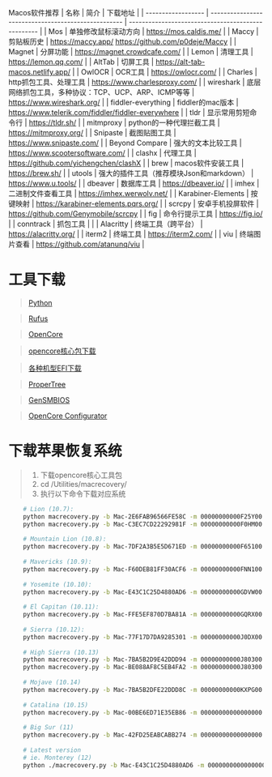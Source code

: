 
Macos软件推荐
| 名称               | 简介                                                | 下载地址                                           |
| ------------------ | --------------------------------------------------- | -------------------------------------------------- |
| Mos                | 单独修改鼠标滚动方向                                | https://mos.caldis.me/                             |
| Maccy              | 剪贴板历史                                          | https://maccy.app/ https://github.com/p0deje/Maccy |
| Magnet             | 分屏功能                                            | https://magnet.crowdcafe.com/                      |
| Lemon              | 清理工具                                            | https://lemon.qq.com/                              |
| AltTab             | 切屏工具                                            | https://alt-tab-macos.netlify.app/                 |
| OwlOCR             | OCR工具                                             | https://owlocr.com/                                |
| Charles            | http抓包工具、处理工具                              | https://www.charlesproxy.com/                      |
| wireshark          | 底层网络抓包工具，多种协议：TCP、UCP、ARP、ICMP等等 | https://www.wireshark.org/                         |
| fiddler-everything | fiddler的mac版本                                    | https://www.telerik.com/fiddler/fiddler-everywhere |
| tldr               | 显示常用剪短命令行                                  | https://tldr.sh/                                   |
| mitmproxy          | python的一种代理拦截工具                            | https://mitmproxy.org/                             |
| Snipaste           | 截图贴图工具                                        | https://www.snipaste.com/                          |
| Beyond Compare     | 强大的文本比较工具                                  | https://www.scootersoftware.com/                   |
| clashx             | 代理工具                                            | https://github.com/yichengchen/clashX              |
| brew               | macos软件安装工具                                   | https://brew.sh/                                   |
| utools             | 强大的插件工具（推荐模块Json和markdown）            | https://www.u.tools/                               |
| dbeaver            | 数据库工具                                          | https://dbeaver.io/                                |
| imhex              | 二进制文件查看工具                                  | https://imhex.werwolv.net/                         |
| Karabiner-Elements | 按键映射                                            | https://karabiner-elements.pqrs.org/               |
| scrcpy             | 安卓手机投屏软件                                    | https://github.com/Genymobile/scrcpy               |
| fig                | 命令行提示工具                                      | https://fig.io/                                    |
| conntrack          | 抓包工具                                            |                                                    |
| Alacritty          | 终端工具（跨平台）                                  | https://alacritty.org/                             |
| iterm2             | 终端工具                                            | https://iterm2.com/                                |
| viu                | 终端图片查看                                       | https://github.com/atanunq/viu                     |


# 工具下载
> [Python](https://www.python.org)

> [Rufus](https://rufus.ie)

> [OpenCore](https://dortania.github.io/OpenCore-Install-Guide)

> [opencore核心包下载](https://github.com/acidanthera/OpenCorePkg/releases)

> [各种机型EFI下载](https://github.com/daliansky/Hackintosh)

> [ProperTree](https://github.com/corpnewt/ProperTree)

> [GenSMBIOS](https://github.com/corpnewt/GenSMBIOS)

> [OpenCore Configurator](https://mackie100projects.altervista.org/opencore-configurator/)

# 下载苹果恢复系统

> 1. 下载opencore核心工具包  
> 2. cd /Utilities/macrecovery/  
> 3. 执行以下命令下载对应系统

```sh
    # Lion (10.7):
    python macrecovery.py -b Mac-2E6FAB96566FE58C -m 00000000000F25Y00 download
    python macrecovery.py -b Mac-C3EC7CD22292981F -m 00000000000F0HM00 download
    
    # Mountain Lion (10.8):
    python macrecovery.py -b Mac-7DF2A3B5E5D671ED -m 00000000000F65100 download
    
    # Mavericks (10.9):
    python macrecovery.py -b Mac-F60DEB81FF30ACF6 -m 00000000000FNN100 download
    
    # Yosemite (10.10):
    python macrecovery.py -b Mac-E43C1C25D4880AD6 -m 00000000000GDVW00 download
    
    # El Capitan (10.11):
    python macrecovery.py -b Mac-FFE5EF870D7BA81A -m 00000000000GQRX00 download
    
    # Sierra (10.12):
    python macrecovery.py -b Mac-77F17D7DA9285301 -m 00000000000J0DX00 download
    
    # High Sierra (10.13)
    python macrecovery.py -b Mac-7BA5B2D9E42DDD94 -m 00000000000J80300 download
    python macrecovery.py -b Mac-BE088AF8C5EB4FA2 -m 00000000000J80300 download
    
    # Mojave (10.14)
    python macrecovery.py -b Mac-7BA5B2DFE22DDD8C -m 00000000000KXPG00 download
    
    # Catalina (10.15)
    python macrecovery.py -b Mac-00BE6ED71E35EB86 -m 00000000000000000 download
    
    # Big Sur (11)
    python macrecovery.py -b Mac-42FD25EABCABB274 -m 00000000000000000 download
    
    # Latest version
    # ie. Monterey (12)
    python ./macrecovery.py -b Mac-E43C1C25D4880AD6 -m 00000000000000000 download
```
